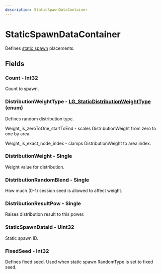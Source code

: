 ```yaml
---
description: StaticSpawnDataContainer
---
```


# StaticSpawnDataContainer

Defines [static spawn](../datablocks/staticspawn.md#fields) placements.

## Fields

### Count - Int32

Count to spawn.

### DistributionWeightType - [LG\_StaticDistributionWeightType](../enum-types.md#lg\_staticdistributionweighttype) (enum)

Defines random distribution type.

Weight\_is\_zeroToOne\_startToEnd - scales DistributionWeight from zero to one by area.

Weight\_is\_exact\_node\_index - clamps DistributionWeight to area index.

### DistributionWeight - Single

Weight value for distribution.

### DistributionRandomBlend - Single

How much (0-1) session seed is allowed to affect weight.

### DistributionResultPow - Single

Raises distribution result to this power.

### StaticSpawnDataId - UInt32

Static spawn ID.

### FixedSeed - Int32

Defines fixed seed. Used when static spawn RandomType is set to fixed seed.
